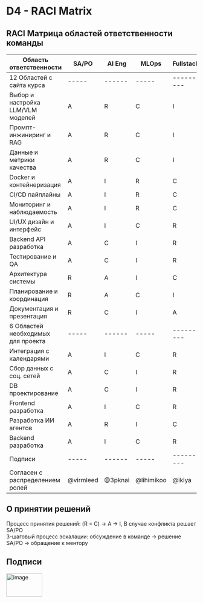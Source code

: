 # D4 - RACI Matrix
## RACI Матрица областей ответственности команды

| Область ответственности           | SA/PO | AI Eng | MLOps | Fullstack |
| --------------------------------- | ----- | ------ | ----- | --------- |
| 12 Областей с сайта курса         | ----- | ------ | ----- | --------- |
| Выбор и настройка LLM/VLM моделей | A     | R      | C     | I         |
| Промпт-инжиниринг и RAG           | A     | R      | C     | I         |
| Данные и метрики качества         | A     | R      | C     | I         |
| Docker и контейнеризация          | A     | I      | R     | C         |
| CI/CD пайплайны                   | A     | I      | R     | C         |
| Мониторинг и наблюдаемость        | A     | I      | R     | C         |
| UI/UX дизайн и интерфейс          | A     | I      | C     | R         |
| Backend API разработка            | A     | C      | I     | R         |
| Тестирование и QA                 | A     | C      | I     | R         |
| Архитектура системы               | R     | A      | I     | C         |
| Планирование и координация        | R     | A      | C     | I         |
| Документация и презентация        | R     | C      | I     | A         |
| 6 Областей необходимых для проекта| ----- | ------ | ----- | --------- |
| Интеграция с календарями          | A     | I      | C     | R         |
| Сбор данных с соц. сетей          | A     | C      | I     | R         |
| DB проектирование                 | A     | C      | I     | R         |
| Frontend разработка               | A     | I      | C     | R         |
| Разработка ИИ агентов             | A     | R      | I     | C         |
| Backend разработка                | A     | I      | C     | R         |
| Подписи                           | ----- | ------ | ----- | --------- |
| Согласен с распределением ролей   | @virmleed | @3pknai | @lihimikoo | @iklya |

## О принятии решений
Процесс принятия решений: (R = C) → A → I, В случае конфликта решает SA/PO  
3-шаговый процесс эскалации: обсуждение в команде → решение SA/PO → обращение к ментору

## Подписи
<img width="95" height="62" alt="image" src="https://github.com/user-attachments/assets/c56818c9-c48e-4cd4-843d-c5a85576e23e" />
